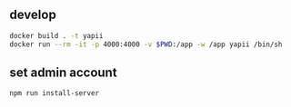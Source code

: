 
## develop

```bash
docker build . -t yapii
docker run --rm -it -p 4000:4000 -v $PWD:/app -w /app yapii /bin/sh
```

## set admin account

```bash
npm run install-server
```
